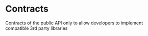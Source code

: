 # Contracts
Contracts of the public API only to allow developers to implement compatible 3rd party libraries
